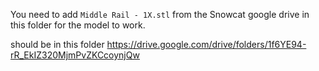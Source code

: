 You need to add `Middle Rail - 1X.stl` from the Snowcat google drive in this folder for the model to work.

should be in this folder https://drive.google.com/drive/folders/1f6YE94-rR_EkIZ320MjmPvZKCcoynjQw
